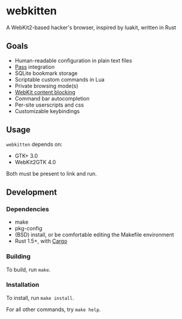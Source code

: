 # webkitten

A WebKit2-based hacker's browser, inspired by luakit, written in Rust

## Goals

* Human-readable configuration in plain text files
* [Pass](https://www.passwordstore.org) integration
* SQLite bookmark storage
* Scriptable custom commands in Lua
* Private browsing mode(s)
* [WebKit content blocking](https://webkit.org/blog/3476/content-blockers-first-look)
* Command bar autocompletion
* Per-site userscripts and css
* Customizable keybindings

## Usage

`webkitten` depends on:

* GTK+ 3.0
* WebKit2GTK 4.0

Both must be present to link and run.

## Development

### Dependencies

* make
* pkg-config
* (BSD) install, or be comfortable editing the Makefile environment
* Rust 1.5+, with [Cargo](http://doc.crates.io)

### Building

To build, run `make`.

### Installation

To install, run `make install`.


For all other commands, try `make help`.
